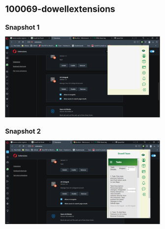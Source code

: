 # 100069-dowellextensions

## Snapshot 1
![Snapshot 1](images/snap1.png)


## Snapshot 2
![Snapshot 2](images/snap2.png)
